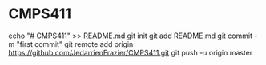 # CMPS411
echo "# CMPS411" >> README.md
git init
git add README.md
git commit -m "first commit"
git remote add origin https://github.com/JedarrienFrazier/CMPS411.git
git push -u origin master
